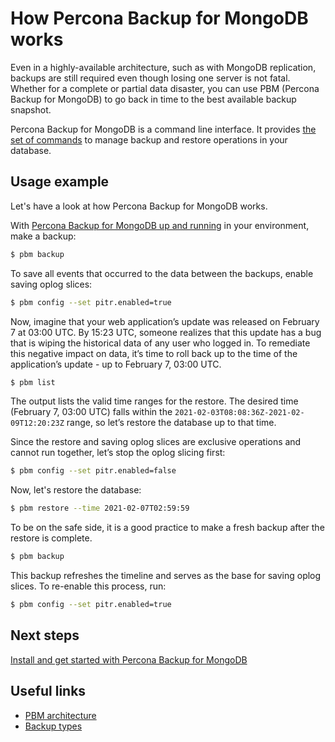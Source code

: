 # How Percona Backup for MongoDB works

Even in a highly-available architecture, such as with MongoDB replication, backups are still required even though losing one server is not fatal. Whether for a complete or partial data disaster, you can use PBM (Percona Backup for MongoDB) to go back in time to the best available backup snapshot.

Percona Backup for MongoDB is a command line interface. It provides [the set of commands](reference/pbm-commands.md) to manage backup and restore operations in your database.

## Usage example

Let's have a look at how Percona Backup for MongoDB works.

With [Percona Backup for MongoDB up and running](installation.md) in your environment, make a backup:

```{.bash data-prompt="$"}
$ pbm backup
```

To save all events that occurred to the data between the backups, enable saving oplog slices:

```{.bash data-prompt="$"}
$ pbm config --set pitr.enabled=true
```

Now, imagine that your web application’s update was released on February 7 at 03:00 UTC. By 15:23 UTC, someone realizes that this update has a bug that is wiping the historical data of any user who logged in. To remediate this negative impact on data, it’s time to roll back up to the time of the application’s update - up to February 7, 03:00 UTC.

```{.bash data-prompt="$"}
$ pbm list
```

The output lists the valid time ranges for the restore. The desired time (February 7, 03:00 UTC) falls within the `2021-02-03T08:08:36Z-2021-02-09T12:20:23Z` range, so let’s restore the database up to that time.

Since the restore and saving oplog slices are exclusive operations and cannot run together, let’s stop the oplog slicing first:

```{.bash data-prompt="$"}
$ pbm config --set pitr.enabled=false
```

Now, let's restore the database:

```{.bash data-prompt="$"}
$ pbm restore --time 2021-02-07T02:59:59
```

To be on the safe side, it is a good practice to make a fresh backup after the restore is complete.

```{.bash data-prompt="$"}
$ pbm backup
```

This backup refreshes the timeline and serves as the base for saving oplog slices. To re-enable this process, run:

```{.bash data-prompt="$"}
$ pbm config --set pitr.enabled=true
```

## Next steps

[Install and get started with Percona Backup for MongoDB](installation.md)

## Useful links

* [PBM architecture](details/architecture.md)
* [Backup types](features/backup-types.md)
